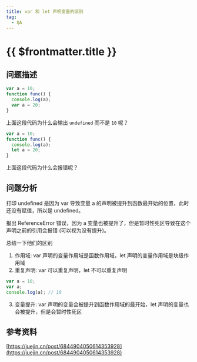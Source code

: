 ```yaml
---
title: var 和 let 声明变量的区别
tag:
  - QA
---
```


# {{ $frontmatter.title }}

## 问题描述

```ts
var a = 10;
function func() {
  console.log(a);
  var a = 20;
}
```

上面这段代码为什么会输出 `undefined` 而不是 `10` 呢？

```ts
var a = 10;
function func() {
  console.log(a);
  let a = 20;
}
```

上面这段代码为什么会报错呢？

## 问题分析

打印 undefined 是因为 var 导致变量 a 的声明被提升到函数最开始的位置，此时还没有赋值，所以是 undefined。

报出 ReferenceError 错误，因为 a 变量也被提升了，但是暂时性死区导致在这个声明之前的引用会报错 (可以视为没有提升)。

总结一下他们的区别

1. 作用域: var 声明的变量作用域是函数作用域，let 声明的变量作用域是块级作用域
2. 重复声明: var 可以重复声明，let 不可以重复声明

```ts
var a = 10;
var a;
console.log(a); // 10
```

3. 变量提升: var 声明的变量会被提升到函数作用域的最开始，let 声明的变量也会被提升，但是会暂时性死区

## 参考资料

[https://juejin.cn/post/6844904050614353928](https://juejin.cn/post/6844904050614353928)
